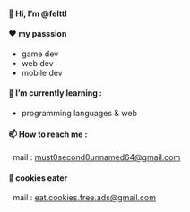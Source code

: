 #### 👋 Hi, I’m @felttl
#### ❤️ my passsion
- game dev
- web dev
- mobile dev
#### 🌱 I’m currently learning :
- programming languages & web
#### 📫 How to reach me :
&nbsp;    mail : must0second0unnamed64@gmail.com 
#### 🍪 cookies eater 
&nbsp;   mail : eat.cookies.free.ads@gmail.com

